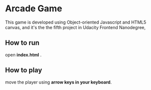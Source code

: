 # Arcade Game
This game is developed using Object-oriented Javascript and HTML5 canvas, and it's the the fifth project in Udacity Frontend Nanodegree,

## How to run
open **index.html** .

## How to play
move the player using **arrow keys in your keyboard**.
